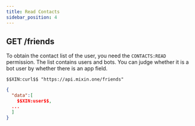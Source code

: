 ```yaml
---
title: Read Contacts
sidebar_position: 4
---
```


## GET /friends

To obtain the contact list of the user, you need the `CONTACTS:READ` permission. The list contains users and bots. You can judge whether it is a bot user by whether there is an app field.

```
$$XIN:curl$$ "https://api.mixin.one/friends"
```

```json
{
  "data":[
    $$XIN:user$$,
  ...
  ]
}
```
